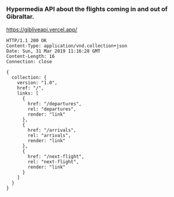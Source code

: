 ### Hypermedia API about the flights coming in and out of Gibraltar.

https://gibliveapi.vercel.app/


```
HTTP/1.1 200 OK
Content-Type: application/vnd.collection+json
Date: Sun, 31 Mar 2019 11:16:28 GMT
Content-Length: 16
Connection: close

{
  collection: {
    version: "1.0",
    href: "/",
    links: [
      {
        href: "/departures",
        rel: "departures",
        render: "link"
      },
      {
        href: "/arrivals",
        rel: "arrivals",
        render: "link"
      },
      {
        href: "/next-flight",
        rel: "next-flight",
        render: "link"
      }
    ]
  }
}
```
